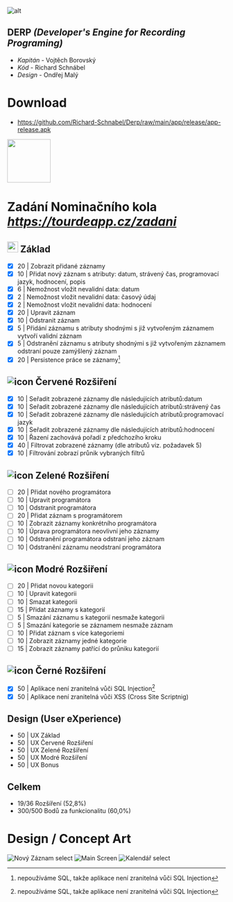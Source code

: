 ![alt](https://user-images.githubusercontent.com/123179478/213934307-720f87a6-fccc-40d3-96e8-684c079a042a.png)
## DERP *(Developer's Engine for Recording Programing)*
- *Kapitán* - Vojtěch Borovský
- *Kód* - Richard Schnábel
- *Design* - Ondřej Malý

# Download
- https://github.com/Richard-Schnabel/Derp/raw/main/app/release/app-release.apk
<img src="https://user-images.githubusercontent.com/123179478/216705720-3bfa9766-66b6-4842-82ca-282d51393508.jpeg" width="100" height="100">

# Zadání Nominačního kola *https://tourdeapp.cz/zadani*
## <img src="https://tourdeapp.cz/storage/images/2022_09_28/dc2578d443af644c6d57ac049700b5e563341664e8384/cropped.png" width="25" height="25"> Základ
- [X] 20 | Zobrazit přidané záznamy
- [X] 10 | Přidat nový záznam s atributy: datum, strávený čas, programovací jazyk, hodnocení, popis
- [X]  6 | Nemožnost vložit nevalidní data: datum 
- [X]  2 | Nemožnost vložit nevalidní data: časový údaj
- [X]  2 | Nemožnost vložit nevalidní data: hodnocení
- [X] 20 | Upravit záznam
- [X] 10 | Odstranit záznam
- [X]  5 | Přidání záznamu s atributy shodnými s již vytvořeným záznamem vytvoří validní záznam
- [X]  5 | Odstranění záznamu s atributy shodnými s již vytvořeným záznamem odstraní pouze zamýšlený záznam
- [X] 20 | Persistence práce se záznamy[^1]

## ![icon](https://placehold.co/15x15/FF0000/FF0000.png) Červené Rozšiření
- [X] 10 | Seřadit zobrazené záznamy dle následujících atributů:datum
- [X] 10 | Seřadit zobrazené záznamy dle následujících atributů:strávený čas
- [X] 10 | Seřadit zobrazené záznamy dle následujících atributů:programovací jazyk
- [X] 10 | Seřadit zobrazené záznamy dle následujících atributů:hodnocení
- [X] 10 | Řazení zachovává pořadí z předchozího kroku
- [X] 40 | Filtrovat zobrazené záznamy (dle atributů viz. požadavek 5)
- [X] 10 | Filtrování zobrazí průnik vybraných filtrů

## ![icon](https://placehold.co/15x15/00FF00/00FF00.png) Zelené Rozšiření
- [ ] 20 | Přidat nového programátora
- [ ] 10 | Upravit programátora
- [ ] 10 | Odstranit programátora
- [ ] 20 | Přidat záznam s programátorem
- [ ] 10 | Zobrazit záznamy konkrétního programátora
- [ ] 10 | Úprava programátora neovlivní jeho záznamy
- [ ] 10 | Odstranění programátora odstraní jeho záznam
- [ ] 10 | Odstranění záznamu neodstraní programátora

## ![icon](https://placehold.co/15x15/0000FF/0000FF.png) Modré Rozšiření
- [ ] 20 | Přidat novou kategorii
- [ ] 10 | Upravit kategorii
- [ ] 10 | Smazat kategorii
- [ ] 15 | Přidat záznamy s kategorií
- [ ]  5 | Smazání záznamu s kategorií nesmaže kategorii
- [ ]  5 | Smazání kategorie se záznamem nesmaže záznam
- [ ] 10 | Přidat záznam s více kategoriemi
- [ ] 10 | Zobrazit záznamy jedné kategorie
- [ ] 15 | Zobrazit záznamy patřící do průniku kategorií

## ![icon](https://placehold.co/15x15/000000/000000.png) Černé Rozšiření
- [X] 50 | Aplikace není zranitelná vůči SQL Injection[^1]
- [X] 50 | Aplikace není zranitelná vůči XSS (Cross Site Scriptnig)

## Design (User eXperience)
 -  50 | UX Základ
 -  50 | UX Červené Rozšiření
 -  50 | UX Zelené Rozšíření
 -  50 | UX Modré Rozšíření
 -  50 | UX Bonus 

## Celkem
 - 19/36 Rozšíření (52,8%)
 - 300/500 Bodů za funkcionalitu (60,0%)
 
# Design / Concept Art
![Nový Záznam select](https://user-images.githubusercontent.com/123179478/216705340-5697d061-f2b9-4014-b58b-d3be3714d5f9.jpg)
![Main Screen](https://user-images.githubusercontent.com/123179478/216705354-f6128086-0ab5-437b-be08-80a14c1c8fb8.jpg)
![Kalendář select](https://user-images.githubusercontent.com/123179478/216705355-a6970875-ce5c-4372-b3c1-10954bb4aa21.jpg)

[^1]:nepoužíváme SQL, takže aplikace není zranitelná vůči SQL Injection


